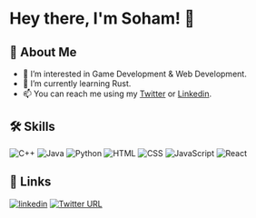<!---
Sohamsk/Sohamsk is a ✨ special ✨ repository because its `README.md` (this file) appears on your GitHub profile.
You can click the Preview link to take a look at your changes.
--->

# Hey there, I'm Soham! 👋

## 🚀 About Me
- 👀 I’m interested in Game Development & Web Development.
- 🌱 I’m currently learning Rust.
- 📫 You can reach me using my [Twitter](https://twitter.com/sohamsk02/) or [Linkedin](https://www.linkedin.com/in/sohamsk02/).

## 🛠 Skills
![C++](https://img.shields.io/badge/C%2B%2B-00599C?style=for-the-badge&logo=c%2B%2B&logoColor=white)
![Java](https://img.shields.io/badge/Java-ED8B00?style=for-the-badge&logo=openjdk&logoColor=white)
![Python](https://img.shields.io/badge/Python-3776AB?style=for-the-badge&logo=python&logoColor=white)
![HTML](https://img.shields.io/badge/HTML5-E34F26?style=for-the-badge&logo=html5&logoColor=white) ![CSS](https://img.shields.io/badge/CSS3-1572B6?style=for-the-badge&logo=css3&logoColor=white) ![JavaScript](https://img.shields.io/badge/JavaScript-F7DF1E?style=for-the-badge&logo=JavaScript&logoColor=white)
![React](https://img.shields.io/badge/React-20232A?style=for-the-badge&logo=react&logoColor=61DAFB)



## 🔗 Links

[![linkedin](https://img.shields.io/badge/linkedin-0A66C2?style=for-the-badge&logo=linkedin&logoColor=white)](https://www.linkedin.com/in/sohamsk02/)
[![Twitter URL](https://img.shields.io/badge/Twitter-1DA1F2?style=for-the-badge&logo=twitter&logoColor=white)](https://twitter.com/sohamsk02/)
<!-- [![Discord Profile](https://img.shields.io/badge/Discord-7289DA?style=for-the-badge&logo=discord&logoColor=white)]() -->
